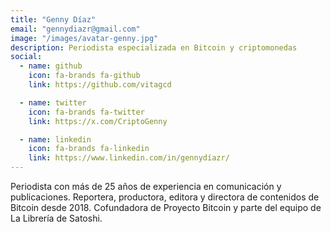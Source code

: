 ```yaml
---
title: "Genny Díaz"
email: "gennydiazr@gmail.com"
image: "/images/avatar-genny.jpg"
description: Periodista especializada en Bitcoin y criptomonedas
social:
  - name: github
    icon: fa-brands fa-github
    link: https://github.com/vitagcd

  - name: twitter
    icon: fa-brands fa-twitter
    link: https://x.com/CriptoGenny

  - name: linkedin
    icon: fa-brands fa-linkedin
    link: https://www.linkedin.com/in/gennydíazr/
---
```


Periodista con más de 25 años de experiencia en comunicación y publicaciones. Reportera, productora, editora y directora de contenidos de Bitcoin desde 2018. Cofundadora de Proyecto Bitcoin y parte del equipo de La Librería de Satoshi.

